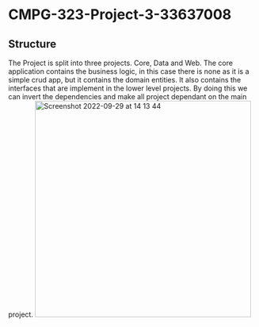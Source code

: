 # CMPG-323-Project-3-33637008
## Structure
The Project is split into three projects. Core, Data and Web. The core application contains the business logic, in this case there is none as it is a simple crud app, but it contains the domain entities. It also contains the interfaces that are implement in the lower level projects. By doing this we can invert the dependencies and make all project dependant on the main project.
<img width="436" alt="Screenshot 2022-09-29 at 14 13 44" src="https://user-images.githubusercontent.com/56234654/193028678-fc1b1bf0-f2d1-4eb9-b87f-0de7fff83567.png">
